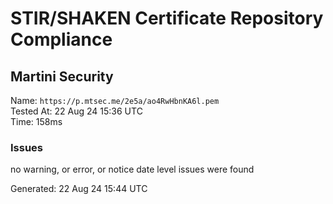 # STIR/SHAKEN Certificate Repository Compliance

## Martini Security

Name: `https://p.mtsec.me/2e5a/ao4RwHbnKA6l.pem`\
Tested At: 22 Aug 24 15:36 UTC\
Time: 158ms

### Issues

no warning, or error, or notice date level issues were found

Generated: 22 Aug 24 15:44 UTC